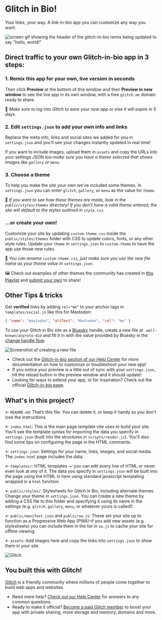 # Glitch in Bio!

Your links, your way. A link-in-bio app you can customize any way you want.

![screen gif showing the header of the glitch-in-bio remix being updated to say "hello, world!"](https://cdn.glitch.global/28f22022-c2c5-4372-93ec-be33834d37d9/gib.gif?v=1694020426922)

## Direct traffic to your own Glitch-in-bio app in 3 steps:

### 1. Remix this app for your own, live version in seconds

Then click **Preview** at the bottom of this window and then **Preview in new window** to see the live app in its own window, with a free `glitch.me` domain ready to share.

📝 _Make sure to log into Glitch to save your new app or else it will expire in 5 days._

### 2. Edit `settings.json` to add your own info and links

Replace the meta info, links and social sites we added for you in `settings.json` and you'll see your changes instantly updated in real time!

If you want to include images, upload them in `assets` and copy the URLs into your settings JSON too–_make sure you have a theme selected that shows images like `gallery` or `menu`_.

### 3. Choose a theme

To help you make the site your own we've included some themes. In `settings.json` you can enter `glitch`, `gallery`, or `menu` as the value for `theme`.

📝 _If you want to see how these themes are made, look in the `public/styles/themes` directory! If you don't have a valid theme entered, the site will default to the styles outlined in `style.css`._

### ...or create your own!

Customize your site by updating `custom-theme.css` inside the `public/styles/themes` folder with CSS to update colors, fonts, or any other style rules. Update your `theme` in `settings.json` to `custom-theme` to have the app use those new rules.

📝 _You can rename `custom-theme.css`, just make sure you use the new file name as your theme value in `settings.json`._

🖼️ Check out examples of other themes the community has created in [this Playlist](https://glitch.com/@glitch/featured-glitch-in-bio-remixes) and [submit your own](https://forms.gle/9WFWjSmhdiEoRgVs5) to share!

## Other Tips & tricks

Get **verified** links by adding `rel="me"` to your anchor tags in `templates/social.js` like this for Mastodon:

```json
{ "name": "mastodon", "altText": "Mastodon", "rel": "me" }
```

To use your Glitch in Bio site as a [Bluesky](https://bsky.app) handle, create a new file at `.well-known/atproto-did` and fill it in with the value provided by Bluesky in the [change handle flow](https://bsky.app/settings).

![Screenshot of creating a new file](https://cdn.glitch.global/392b630f-7e63-4726-985e-4271b847758b/bluesky-did.png?v=1694808296064)

- Check out the [Glitch-in-bio section of our Help Center](https://help.glitch.com/hc/en-us/sections/16285912923917) for more documentation on how to customize or troubleshoot your new app!
- If you notice your preview is a little out of sync with your `settings.json`, hit the reload button in the preview window and it should update!
- Looking for ways to extend your app, or for inspiration? Check out the official [Glitch-in-bio page](https://glitch.com/glitch-in-bio).

## What's in this project?

← `README.md`: That’s this file. You can delete it, or keep it handy so you don't lose the instructions.

← `index.html`: This is the main page template vite uses to build your site. You'll see the template syntax for importing the data you specify in `settings.json` (built into the structures in `scripts/render.js`). You'll also find some tips on configuring the page in the HTML comments.

← `settings.json`: Settings for your name, links, images, and social media. The `index.html` page includes the data.

← `templates/`: HTML templates — you can edit every line of HTML or never even look at any of it. The data you specify in `settings.json` will be built into the page using the HTML in here using standard javascript templating wrapped in a `html` function.

← `public/styles/`: Stylesheets for Glitch in Bio, including alternate themes. Change your theme in `settings.json`. You can create a new theme by adding a CSS file to this folder and specifying it using its name in the settings (e.g. `glitch`, `gallery`, `menu`, or whatever yours is called!)

← `public/manifest.json` and `public/sw.js`: These set your site up to function as a Progressive Web App (PWA)–if you add new assets (e.g. stylesheets) you can include them in the list in `sw.js` to cache your site for offline viewing.

← `assets`: Add images here and copy the links into `settings.json` to show them in your site.

![Glitch](https://cdn.glitch.com/a9975ea6-8949-4bab-addb-8a95021dc2da%2FLogo_Color.svg?v=1602781328576)

## You built this with Glitch!

[Glitch](https://glitch.com) is a friendly community where millions of people come together to build web apps and websites.

- Need more help? [Check out our Help Center](https://help.glitch.com/) for answers to any common questions.
- Ready to make it official? [Become a paid Glitch member](https://glitch.com/pricing) to boost your app with private sharing, more storage and memory, domains and more.
